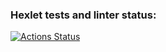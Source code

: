 ### Hexlet tests and linter status:
[![Actions Status](https://github.com/Anastasiia1803/python-project-83/actions/workflows/hexlet-check.yml/badge.svg)](https://github.com/Anastasiia1803/python-project-83/actions)